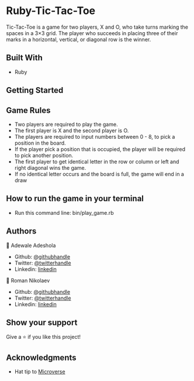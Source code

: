 # Ruby-Tic-Tac-Toe
 Tic-Tac-Toe is a game for two players, X and O, who take turns marking the spaces in a 3×3 grid. The player who succeeds in placing three of their marks in a horizontal, vertical, or diagonal row is the winner.
## Built With

- Ruby

## Getting Started

## Game Rules

- Two players are required to play the game.
- The first player is X and the second player is O.
- The players are required to input numbers between 0 - 8, to pick a position in the board.
- If the player pick a position that is occupied, the player will be required to pick another position.
- The first player to get identical letter in the row or column or left and right diagonal wins the game.
- If no identical letter occurs and the board is full, the game will end in a draw

## How to run the game in your terminal

- Run this command line: bin/play_game.rb

## Authors

👤 Adewale Adeshola

- Github: [@githubhandle](https://github.com/Eshy10)
- Twitter: [@twitterhandle](https://twitter.com/AdesholaAdewal6?s=09)
- Linkedin: [linkedin](https://www.linkedin.com/in/adewale-adeshola-b0b581139/)

👤 Roman Nikolaev 

- Github: [@githubhandle](https://github.com/vzdrizhni)
- Twitter: [@twitterhandle](https://twitter.com/twitterhandle)
- Linkedin: [linkedin](https://twitter.com/metabruta)

## Show your support

Give a ⭐️ if you like this project!

## Acknowledgments

- Hat tip to <a href="https://microverse.org/">Microverse</a>